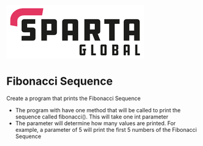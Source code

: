 ![Sparta](/Assets/Git_Hub/SPARTALOGO.png) 
# Fibonacci Sequence 
Create a program that prints the Fibonacci Sequence
- The program with have one method that will be called to print the sequence called fibonacci(). This will take one int parameter
- The parameter will determine how many values are printed. For example, a parameter of 5 will print the first 5 numbers of the Fibonacci Sequence

